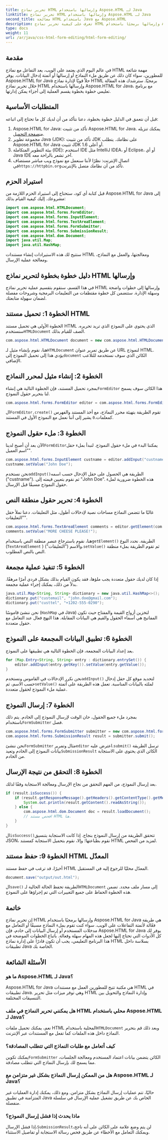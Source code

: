 ```yaml
---
title: تحرير نماذج HTML وإرسالها باستخدام Aspose.HTML لـ Java
linktitle: تحرير نماذج HTML وإرسالها باستخدام Aspose.HTML لـ Java
second_title: معالجة HTML باستخدام Java مع Aspose.HTML
description: تعرف على كيفية تحرير نماذج HTML وإرسالها برمجيًا باستخدام Aspose.HTML لـ Java في هذا الدليل الشامل خطوة بخطوة.
type: docs
weight: 11
url: /ar/java/css-html-form-editing/html-form-editing/
---
```

## مقدمة
في عالم اليوم الذي يعتمد على الويب، يعد التفاعل مع نماذج HTML مهمة شائعة للمطورين، سواء كان ذلك عن طريق ملء النماذج أو إرسالها أو أتمتة إدخال البيانات. يوفر Aspose.HTML for Java حلاً قويًا لإدارة نماذج HTML برمجيًا. سترشدك هذه المقالة خلال تحرير نماذج HTML وإرسالها باستخدام Aspose.HTML for Java، مع برنامج تعليمي خطوة بخطوة يقسم العملية إلى أجزاء يمكن إدارتها.
## المتطلبات الأساسية
قبل أن نتعمق في الدليل خطوة بخطوة، دعنا نتأكد من أن لديك كل ما تحتاج إلى اتباعه:
1. Aspose.HTML for Java: تأكد من تثبيت Aspose.HTML for Java. يمكنك تنزيله من[صفحة التحميل](https://releases.aspose.com/html/java/).
2. مجموعة تطوير Java (JDK): تأكد من تثبيت JDK على نظامك. يتطلب Aspose.HTML for Java تثبيت JDK 1.6 أو أعلى.
3. بيئة التطوير المتكاملة (IDE): استخدم IDE مثل IntelliJ IDEA، أو Eclipse، أو أي Java IDE آخر تشعر بالراحة معه.
4.  اتصال الإنترنت: نظرًا لأننا سنعمل مع نموذج ويب مباشر مستضاف في`https://httpbin.org`تأكد من أن نظامك متصل بالإنترنت.
## استيراد الحزم
قبل كتابة أي كود، ستحتاج إلى استيراد الحزم اللازمة من Aspose.HTML for Java إلى مشروعك. إليك كيفية القيام بذلك:
```java
import com.aspose.html.HTMLDocument;
import com.aspose.html.forms.FormEditor;
import com.aspose.html.forms.InputElement;
import com.aspose.html.forms.TextAreaElement;
import com.aspose.html.forms.FormSubmitter;
import com.aspose.html.forms.SubmissionResult;
import com.aspose.html.dom.Document;
import java.util.Map;
import java.util.HashMap;
```
ستتيح لك هذه الاستيرادات إنشاء مستندات HTML ومعالجتها، والعمل مع النماذج، ومعالجة عملية الإرسال.
## دليل خطوة بخطوة لتحرير نماذج HTML وإرسالها
في هذا القسم، سنقوم بتقسيم عملية تحرير نماذج HTML وإرسالها إلى خطوات واضحة وسهلة الإدارة. ستتضمن كل خطوة مقتطفات من التعليمات البرمجية وشروحات مفصلة لضمان سهولة متابعتك.
## الخطوة 1: تحميل مستند HTML
 الخطوة الأولى هي تحميل مستند HTML الذي يحتوي على النموذج الذي تريد تحريره. سنستخدم`HTMLDocument` الصف للقيام بذلك.
```java
com.aspose.html.HTMLDocument document = new com.aspose.html.HTMLDocument("https://httpbin.org/forms/post");
```
هنا، نقوم بإنشاء مثيل لـ`HTMLDocument` عن طريق تمرير عنوان URL لنموذج HTML. يؤدي هذا إلى تحميل النموذج إلى`document` الكائن الذي سوف نستخدمه للتلاعب الإضافي.
## الخطوة 2: إنشاء مثيل لمحرر النماذج
 بمجرد تحميل المستند، فإن الخطوة التالية هي إنشاء`FormEditor` هذا الكائن سوف يسمح لنا بتحرير حقول النموذج.
```java
com.aspose.html.forms.FormEditor editor = com.aspose.html.forms.FormEditor.create(document, 0);
```
 ال`FormEditor.create()` تقوم الطريقة بتهيئة محرر النماذج، مع أخذ المستند والفهرس كمعلمات.`0` يشير إلى أننا نعمل مع النموذج الأول في المستند.
## الخطوة 3: ملء حقول النموذج
 الآن بعد أن أصبح لدينا`FormEditor`يمكننا البدء في ملء حقول النموذج. لنبدأ بملء حقل "اسم العميل".
```java
com.aspose.html.forms.InputElement custname = editor.addInput("custname");
custname.setValue("John Doe");
```
 نحن نستخدم`addInput()`الطريقة هي الحصول على حقل الإدخال حسب اسمه ("custname"). ثم نقوم بتعيين قيمته إلى "John Doe". هذه الخطوة ضرورية لملء حقول النموذج مسبقًا قبل الإرسال.
## الخطوة 4: تحرير حقول منطقة النص
غالبًا ما تتضمن النماذج مساحات نصية لإدخالات أطول، مثل التعليقات. دعنا نملأ حقل "التعليقات".
```java
com.aspose.html.forms.TextAreaElement comments = editor.getElement(com.aspose.html.forms.TextAreaElement.class, "comments");
comments.setValue("MORE CHEESE PLEASE!");
```
 هنا، نقوم باسترجاع عنصر منطقة النص باستخدام`getElement()` الطريقة. نحدد النوع (`TextAreaElement` ) والاسم ("التعليقات").`setValue()` ثم تقوم الطريقة بملء منطقة النص بالنص المطلوب.
## الخطوة 5: تنفيذ عملية مجمعة
إذا كان لديك حقول متعددة يجب ملؤها، فقد يكون القيام بذلك بشكل فردي أمرًا مرهقًا. بدلاً من ذلك، يمكنك إجراء عملية مجمعة.
```java
java.util.Map<String, String> dictionary = new java.util.HashMap<>();
dictionary.put("custemail", "john.doe@gmail.com");
dictionary.put("custtel", "+1202-555-0290");
```
 نحن ننشئ قاموسًا (`HashMap` في Java) لتخزين أزواج القيمة والمفتاح حيث تكون المفاتيح هي أسماء الحقول والقيم هي البيانات المقابلة. هذا النهج فعال عند التعامل مع حقول متعددة.
## الخطوة 6: تطبيق البيانات المجمعة على النموذج
بعد إعداد البيانات المجمعة، فإن الخطوة التالية هي تطبيقها على النموذج.
```java
for (Map.Entry<String, String> entry : dictionary.entrySet()) {
    editor.addInput(entry.getKey()).setValue(entry.getValue());
}
```
 نحن نكرر الإدخالات في القاموس ونستخدم`addInput()` لتحديد موقع كل حقل إدخال حسب الاسم، ثم`setValue()` لملئه بالبيانات المناسبة. تعمل هذه الطريقة على أتمتة عملية ملء النموذج لحقول متعددة.
## الخطوة 7: إرسال النموذج
 بمجرد ملء جميع الحقول، حان الوقت لإرسال النموذج إلى الخادم. يتم ذلك باستخدام`FormSubmitter` فصل.
```java
com.aspose.html.forms.FormSubmitter submitter = new com.aspose.html.forms.FormSubmitter(editor);
com.aspose.html.forms.SubmissionResult result = submitter.submit();
```
 نحن ننشئ`FormSubmitter` مثال وتمرير`editor` اعترض عليه.`submit()` ترسل الطريقة بيانات النموذج إلى الخادم وتعيد`SubmissionResult` الكائن الذي يحتوي على الاستجابة من الخادم.
## الخطوة 8: التحقق من نتيجة الإرسال
بعد إرسال النموذج، من المهم التحقق من نجاح الإرسال ومعالجة الاستجابة وفقًا لذلك.
```java
if (result.isSuccess()) {
    if (result.getResponseMessage().getHeaders().getContentType().getMediaType().equals("application/json")) {
        System.out.println(result.getContent().readAsString());
    } else {
        com.aspose.html.dom.Document doc = result.loadDocument();
        // افحص مستند HTML هنا.
    }
}
```
 ال`isSuccess()`تتحقق الطريقة من إرسال النموذج بنجاح. إذا كانت الاستجابة بتنسيق JSON، نقوم بطباعتها؛ وإلا، نقوم بتحميل الاستجابة كمستند HTML لمزيد من الفحص.
## الخطوة 9: حفظ مستند HTML المعدّل
أخيرًا، قد ترغب في حفظ مستند HTML المعدّل محليًا للرجوع إليه في المستقبل.
```java
document.save("output/out.html");
```
 ال`save()` الطريقة تحفظ الحالة الحالية لـ`HTMLDocument` إلى مسار ملف محدد. تضمن هذه الخطوة الحفاظ على جميع التغييرات التي تم إجراؤها على النموذج.
## خاتمة
إن تحرير نماذج HTML وإرسالها برمجيًا باستخدام Aspose.HTML for Java هي طريقة فعّالة لأتمتة التفاعلات على الويب. سواء كنت تقوم بملء النماذج مسبقًا أو التعامل مع مدخلات المستخدم أو إرسال البيانات إلى خادم، فإن Aspose.HTML for Java يوفر لك كل الأدوات التي تحتاج إليها لجعل هذه المهام سهلة وفعالة. باتباع الخطوات الموضحة في هذا البرنامج التعليمي، يجب أن تكون قادرًا على إدارة نماذج HTML بسلاسة داخل تطبيقات Java الخاصة بك.
## الأسئلة الشائعة
### ما هو Aspose.HTML لـ Java؟
Aspose.HTML for Java هي مكتبة تتيح للمطورين العمل مع مستندات HTML في تطبيقات Java. وهي توفر ميزات مثل تحرير HTML وإدارة النماذج والتحويل بين التنسيقات المختلفة.
### هل يمكنني تحرير النماذج في ملف HTML محلي باستخدام Aspose.HTML لـ Java؟
 نعم، يمكنك تحميل ملفات HTML المحلية باستخدام`HTMLDocument` وبعد ذلك قم بتحرير النماذج داخل هذه الملفات كما تفعل مع المستندات عبر الإنترنت.
### كيف أتعامل مع طلبات النماذج التي تتطلب المصادقة؟
 يمكنك تكوين`FormSubmitter` الكائن يتضمن بيانات اعتماد المستخدم ومعالجة الجلسات، مما يسمح لك بإرسال النماذج التي تتطلب مصادقة.
### هل من الممكن إرسال النماذج بشكل غير متزامن مع Aspose.HTML لـ Java؟
حاليًا، تتم عمليات إرسال النماذج بشكل متزامن. ومع ذلك، يمكنك إدارة العمليات غير المتزامنة في تطبيق Java الخاص بك عن طريق تشغيل عملية الإرسال في سلسلة منفصلة.
### ماذا يحدث إذا فشل إرسال النموذج؟
 إذا فشل الإرسال،`SubmissionResult`لن يتم وضع علامة على الكائن على أنه ناجح، ويمكنك التعامل مع الأخطاء عن طريق فحص رسالة الاستجابة أو تفاصيل الاستثناء.